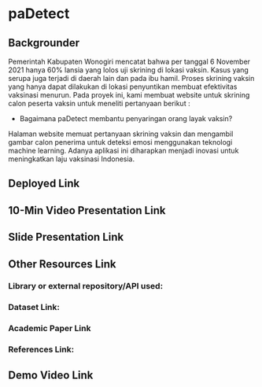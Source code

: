 # paDetect
## Backgrounder
Pemerintah Kabupaten Wonogiri mencatat bahwa per tanggal 6 November 2021 hanya 60% lansia yang lolos uji skrining di lokasi vaksin. Kasus yang serupa juga terjadi di daerah lain dan pada ibu hamil. Proses skrining vaksin yang hanya dapat dilakukan di lokasi penyuntikan membuat efektivitas vaksinasi menurun. Pada proyek ini, kami membuat website untuk skrining calon peserta vaksin untuk meneliti pertanyaan berikut :

- Bagaimana paDetect membantu penyaringan orang layak vaksin? 

Halaman website memuat pertanyaan skrining vaksin dan mengambil gambar calon penerima untuk deteksi emosi menggunakan teknologi machine learning. Adanya aplikasi ini diharapkan menjadi inovasi untuk meningkatkan laju vaksinasi Indonesia.

## Deployed Link

## 10-Min Video Presentation Link

## Slide Presentation Link

## Other Resources Link

### Library or external repository/API used:

### Dataset Link:  

### Academic Paper Link

### References Link:

## Demo Video Link
